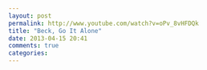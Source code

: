 ```yaml
---
layout: post
permalink: http://www.youtube.com/watch?v=oPv_8vHFDQk
title: "Beck, Go It Alone"
date: 2013-04-15 20:41
comments: true
categories: 
---
```

